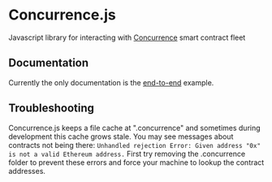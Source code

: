 # Concurrence.js
Javascript library for interacting with [Concurrence](http://concurrence.io) smart contract fleet

## Documentation

Currently the only documentation is the [end-to-end](https://concurrence.io/concurrence/) example. 

## Troubleshooting

Concurrence.js keeps a file cache at ".concurrence" and sometimes during development this cache grows stale. You may see messages about contracts not being there:
```Unhandled rejection Error: Given address "0x" is not a valid Ethereum address.```
First try removing the .concurrence folder to prevent these errors and force your machine to lookup the contract addresses.
